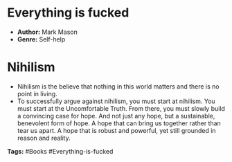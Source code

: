   # Everything is fucked
- **Author:** Mark Mason
- **Genre:** Self-help

# Nihilism
- Nihilism is the believe that nothing in this world matters and there is no point in living.
- To successfully argue against nihilism, you must start at nihilism. You must start at the Uncomfortable Truth. From there, you must slowly build a convincing case for hope. And not just any hope, but a sustainable, benevolent form of hope. A hope that can bring us together rather than tear us apart. A hope that is robust and powerful, yet still grounded in reason and reality. 

**Tags:** #Books  #Everything-is-fucked